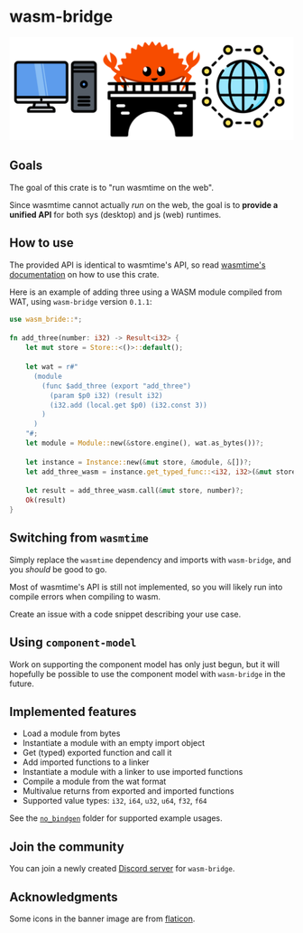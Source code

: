 # wasm-bridge

<img src="/wasm-bridge-banner.png" alt="image banner" width="600" />

## Goals

The goal of this crate is to "run wasmtime on the web".

Since wasmtime cannot actually *run* on the web, the goal is to **provide a unified API** for both sys (desktop) and js (web) runtimes.

## How to use

The provided API is identical to wasmtime's API, so read [wasmtime's documentation](https://docs.wasmtime.dev/) on how to use this crate.

Here is an example of adding three using a WASM module compiled from WAT, using `wasm-bridge` version `0.1.1`:

```rust
use wasm_bride::*;

fn add_three(number: i32) -> Result<i32> {
    let mut store = Store::<()>::default();

    let wat = r#"
      (module
        (func $add_three (export "add_three")
          (param $p0 i32) (result i32)
          (i32.add (local.get $p0) (i32.const 3))
        )
      )
    "#;
    let module = Module::new(&store.engine(), wat.as_bytes())?;

    let instance = Instance::new(&mut store, &module, &[])?;
    let add_three_wasm = instance.get_typed_func::<i32, i32>(&mut store, "add_three")?;

    let result = add_three_wasm.call(&mut store, number)?;
    Ok(result)
}
```

## Switching from `wasmtime`

Simply replace the `wasmtime` dependency and imports with `wasm-bridge`, and you *should* be good to go.

Most of wasmtime's API is still not implemented, so you will likely run into compile errors when compiling to wasm.

Create an issue with a code snippet describing your use case.

## Using `component-model`

Work on supporting the component model has only just begun, but it will hopefully be possible to use the component model with `wasm-bridge` in the future.

## Implemented features
- Load a module from bytes
- Instantiate a module with an empty import object
- Get (typed) exported function and call it
- Add imported functions to a linker
- Instantiate a module with a linker to use imported functions
- Compile a module from the wat format
- Multivalue returns from exported and imported functions
- Supported value types: `i32`, `i64`, `u32`, `u64`, `f32`, `f64`

See the [`no_bindgen`](/tests/no_bindgen) folder for supported example usages.

## Join the community

You can join a newly created [Discord server](https://discord.gg/7fk5Uk6Eqr) for `wasm-bridge`.

## Acknowledgments

Some icons in the banner image are from [flaticon](https://www.flaticon.com/).
